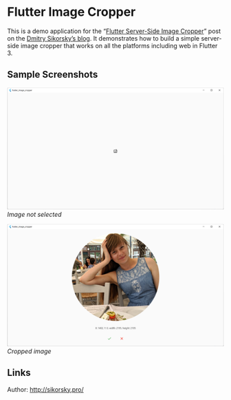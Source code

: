 # Flutter Image Cropper

This is a demo application for the “[Flutter Server-Side Image Cropper](https://medium.com/@dmitrysikorsky/flutter-image-cropper-with-a-server-side-processing-cc2948cf9103)” post on the [Dmitry Sikorsky’s blog](https://medium.com/@dmitrysikorsky). It demonstrates how to build a simple server-side image cropper that works on all the platforms including web in Flutter 3.

## Sample Screenshots

![Image not selected](image_not_selected.png)
*Image not selected*

![Cropped image](cropped_image.png)
*Cropped image*

## Links

Author: http://sikorsky.pro/
